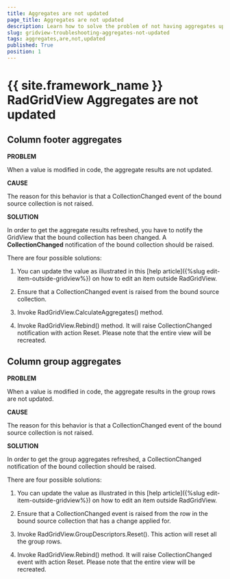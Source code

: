 ```yaml
---
title: Aggregates are not updated
page_title: Aggregates are not updated
description: Learn how to solve the problem of not having aggregates updated when a value is modified in code within RadGridView - Telerik's {{ site.framework_name }} DataGrid.
slug: gridview-troubleshooting-aggregates-not-updated
tags: aggregates,are,not,updated
published: True
position: 1
---
```


# {{ site.framework_name }} RadGridView Aggregates are not updated

## Column footer aggregates

__PROBLEM__

When a value is modified in code, the aggregate results are not updated.

__CAUSE__

The reason for this behavior is that a CollectionChanged event of the bound source collection is not raised. 

__SOLUTION__

In order to get the aggregate results refreshed, you have to notify the GridView that the bound collection has been changed. A __CollectionChanged__ notification of the bound collection should be raised.

There are four possible solutions:

1. You can update the value as illustrated in this [help article]({%slug edit-item-outside-gridview%}) on how to edit an item outside RadGridView.

1. Ensure that a CollectionChanged event is raised from the bound source collection.

1. Invoke RadGridView.CalculateAggregates() method.

1. Invoke RadGridView.Rebind() method. It will raise CollectionChanged notification with action Reset. Please note that the entire view will be recreated.

## Column group aggregates

__PROBLEM__

When a value is modified in code, the aggregate results in the group rows are not updated.

__CAUSE__

The reason for this behavior is that a CollectionChanged event of the bound source collection is not raised. 

__SOLUTION__

In order to get the group aggregates refreshed, a CollectionChanged notification of the bound collection should be raised. 

There are four possible solutions:

1. You can update the value as illustrated in this [help article]({%slug edit-item-outside-gridview%}) on how to edit an item outside RadGridView.

1. Ensure that a CollectionChanged event is raised from the row in the bound source collection that has a change applied for.

1. Invoke RadGridView.GroupDescriptors.Reset(). This action will reset all the group rows.

1. Invoke RadGridView.Rebind() method. It will raise CollectionChanged event with action Reset. Please note that the entire view will be recreated. 
